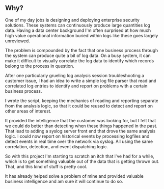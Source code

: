 ## Why?

One of my day jobs is designing and deploying enterprise security solutions. These systems can continuously produce
large quantities log data. Having a data center background I'm often surprised at how much high value operational
information buried within logs like these goes largely unreviewed. 

The problem is compounded by the fact that one business process through the system can produce quite a bit of log
data. On a busy system, it can make it difficult to visually correlate the log data to identify which records belong
to the process in question.

After one particularly grueling log analysis session troubleshooting a customer issue, I had an idea to write a simple
log file parser that read and correlated log entries to identify and report on problems with a certain business process. 

I wrote the script, keeping the mechanics of reading and reporting separate from the analysis logic, so that it
could be reused to detect and report on other areas of interest.

It provided the intelligence that the customer was looking for, but I felt that we could do better than detecting when
these things happened in the past. That lead to adding a syslog server front end that drove the same analysis
logic. I could now report on historical events by processing logfiles and detect events in real time over the network
via syslog. All using the same correlation, detection, and event dispatching logic.

So with this project I'm starting to scratch an itch that I've had for a while, which is to get something valuable
out of the data that is getting thrown out. That, and this kind of stuff is pretty cool.

It has already helped solve a problem of mine and provided valuable business intelligence and am sure it will continue
to do so.
